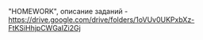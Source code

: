 "HOMEWORK",
описание заданий - https://drive.google.com/drive/folders/1oVUv0UKPxbXz-FtKSiHhjpCWGaIZi2Gj
